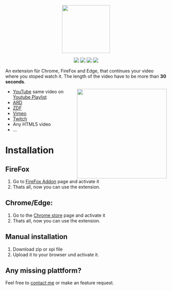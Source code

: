 <p align="center">
<img src="https://www.bit01.de/wp-content/uploads/2021/11/Logo_trans.png" height="150" />
</p>

<p align="center">
<img src="https://img.shields.io/chrome-web-store/users/nlbiijlalckdjibflknamcbhonniglkl?label=chrome%20users"> <img src="https://img.shields.io/amo/users/any-video-resume?label=firefox%20users&logoColor=orange"> <img src="https://img.shields.io/chrome-web-store/v/nlbiijlalckdjibflknamcbhonniglkl"> <img src="https://img.shields.io/amo/v/any-video-resume">
</p>

An extension für Chrome, FireFox and Edge, that continues your video where you stoped watch it. The length of the video have to be more than **30 seconds**.

<img align="right" src="https://www.bit01.de/wp-content/uploads/2021/11/Banner_Gross.png" width="280" />

* [YouTube](https://www.youtube.com/watch?v=Hc6gCU-bq-Q) same video on [Youtube Playlist](https://www.youtube.com/watch?v=Hc6gCU-bq-Q&list=PLQoEXblyEqhAl_KVJZzp3_V8VG-iSKVPs&index=13)
* [ARD](https://www.ardmediathek.de/video/hessenschau-extra/querdenker-demo-in-kassel/hr-fernsehen/Y3JpZDovL2hyLW9ubGluZS8xMzA2NTk/)
* [ZDF](https://www.zdf.de/serien/tod-von-freunden/tod-von-freunden-darum-geht-es-100.html)
* [Vimeo](https://vimeo.com/259411563)
* [Twitch](https://www.twitch.tv/videos/981250660)
* Any HTML5 video
* ...

# Installation

## FireFox

1. Go to [FireFox Addon](https://addons.mozilla.org/de/firefox/addon/any-video-resume/) page and activate it
2. Thats all, now you can use the extension.

## Chrome/Edge: 

1. Go to the [Chrome store](https://chrome.google.com/webstore/detail/nlbiijlalckdjibflknamcbhonniglkl) page and activate it
2. Thats all, now you can use the extension.

## Manual installation

1. Download zip or xpi file
2. Upload it to your browser und activate  it.

## Any missing plattform?

Feel free to [contact me](https://www.bit01.de/kontakt/) or make an feature request.
